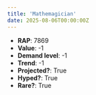 ```yaml
---
title: 'Mathemagician'
date: 2025-08-06T00:00:00Z
---
```

- **RAP**: 7869
- **Value**: -1
- **Demand level**: -1
- **Trend**: -1
- **Projected?**: True
- **Hyped?**: True
- **Rare?**: True
